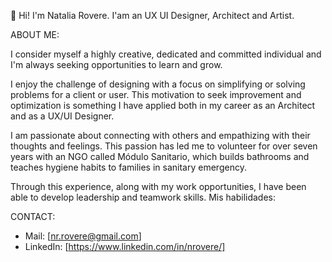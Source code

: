 👋 Hi! I'm Natalia Rovere. 
I'am an UX UI Designer, Architect and Artist. 


ABOUT ME:

I consider myself a highly creative, dedicated and committed individual and I'm always seeking opportunities to learn and grow.

I enjoy the challenge of designing with a focus on simplifying or solving problems for a client or user. This motivation to seek improvement and optimization is something I have applied both in my career as an Architect and as a UX/UI Designer.

I am passionate about connecting with others and empathizing with their thoughts and feelings. This passion has led me to volunteer for over seven years with an NGO called Módulo Sanitario, which builds bathrooms and teaches hygiene habits to families in sanitary emergency.

Through this experience, along with my work opportunities, I have been able to develop leadership and teamwork skills.
Mis habilidades:


CONTACT:

- Mail: [nr.rovere@gmail.com]
- LinkedIn: [https://www.linkedin.com/in/nrovere/]

